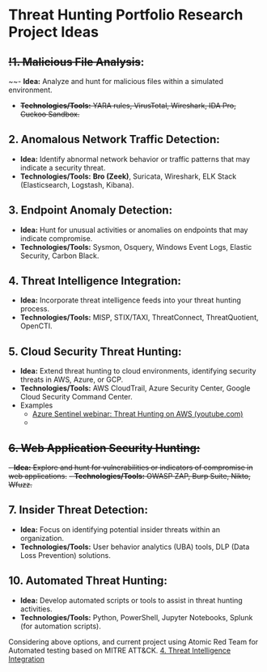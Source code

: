 # Threat Hunting Portfolio Research Project Ideas

## ~~!1. Malicious File Analysis~~:
~~- **Idea:** Analyze and hunt for malicious files within a simulated environment.
- ~~**Technologies/Tools:** YARA rules, VirusTotal, Wireshark, IDA Pro, Cuckoo Sandbox.~~

## 2. Anomalous Network Traffic Detection:
- **Idea:** Identify abnormal network behavior or traffic patterns that may indicate a security threat.
- **Technologies/Tools:** **Bro (Zeek)**, Suricata, Wireshark, ELK Stack (Elasticsearch, Logstash, Kibana).

## 3. Endpoint Anomaly Detection:
- **Idea:** Hunt for unusual activities or anomalies on endpoints that may indicate compromise.
- **Technologies/Tools:** Sysmon, Osquery, Windows Event Logs, Elastic Security, Carbon Black.

## 4. Threat Intelligence Integration:
- **Idea:** Incorporate threat intelligence feeds into your threat hunting process.
- **Technologies/Tools:** MISP, STIX/TAXI, ThreatConnect, ThreatQuotient, OpenCTI.

## 5. Cloud Security Threat Hunting:
- **Idea:** Extend threat hunting to cloud environments, identifying security threats in AWS, Azure, or GCP.
- **Technologies/Tools:** AWS CloudTrail, Azure Security Center, Google Cloud Security Command Center.
- Examples
	- [Azure Sentinel webinar: Threat Hunting on AWS (youtube.com)](https://www.youtube.com/watch?v=F6U2hSTcvFU)
	- 

## ~~6. Web Application Security Hunting:~~
~~- **Idea:** Explore and hunt for vulnerabilities or indicators of compromise in web applications.~~
~~- **Technologies/Tools:** OWASP ZAP, Burp Suite, Nikto, Wfuzz.~~

## 7. Insider Threat Detection:
- **Idea:** Focus on identifying potential insider threats within an organization.
- **Technologies/Tools:** User behavior analytics (UBA) tools, DLP (Data Loss Prevention) solutions.

## 10. Automated Threat Hunting:
- **Idea:** Develop automated scripts or tools to assist in threat hunting activities.
- **Technologies/Tools:** Python, PowerShell, Jupyter Notebooks, Splunk (for automation scripts).


Considering above options, and current project using Atomic Red Team for Automated testing based on MITRE ATT&CK. [4. Threat Intelligence Integration](#4.%20Threat%20Intelligence%20Integration)